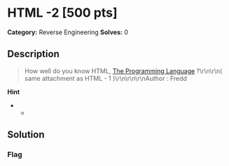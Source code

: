 # HTML -2 [500 pts]

**Category:** Reverse Engineering
**Solves:** 0

## Description
>How well do you know HTML, [The Programming Language](https://html-lang.org/) ?\r\n\r\n( same attachment as HTML - 1 )\r\n\r\n\r\nAuthor : Fredd

**Hint**
* -

## Solution

### Flag

